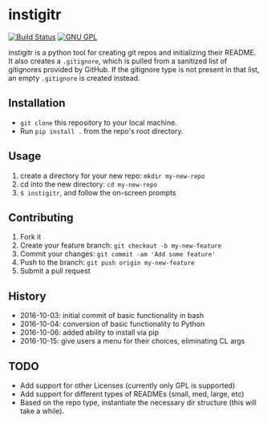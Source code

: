 # instigitr

[![Build Status](https://travis-ci.org/egg-shell/instigitr.svg?branch=master)](https://travis-ci.org/egg-shell/instigitr)
[![GNU GPL](http://img.shields.io/:license-gpl3-blue.svg)](http://www.gnu.org/licenses/gpl-3.0.html)

instigitr is a python tool for creating git repos and initializing their
README. It also creates a `.gitignore`, which is pulled from a sanitized
list of gitignores provided by GitHub. If the gitignore type is not present
in that list, an empty `.gitignore` is created instead.

## Installation

* `git clone` this repository to your local machine.
* Run `pip install .` from the repo's root directory.

## Usage

1. create a directory for your new repo: `mkdir my-new-repo`
1. cd into the new directory: `cd my-new-repo`
1. `$ instigitr`, and follow the on-screen prompts

## Contributing

1. Fork it
1. Create your feature branch: `git checkout -b my-new-feature`
1. Commit your changes: `git commit -am 'Add some feature'`
1. Push to the branch: `git push origin my-new-feature`
1. Submit a pull request

## History

* 2016-10-03: initial commit of basic functionality in bash
* 2016-10-04: conversion of basic functionality to Python
* 2016-10-06: added ability to install via pip
* 2016-10-15: give users a menu for their choices, eliminating CL args

## TODO

* Add support for other Licenses (currently only GPL is supported)
* Add support for different types of READMEs (small, med, large, etc)
* Based on the repo type, instantiate the necessary dir structure (this will
  take a while).
